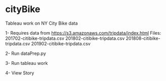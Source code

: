 # cityBike
Tableau work on NY City Bike data

1- Requires data from https://s3.amazonaws.com/tripdata/index.html
Files:
201702-citibike-tripdata.csv
201802-citibike-tripdata.csv
201808-citibike-tripdata.csv
201902-citibike-tripdata.csv

2- Run  dataPrep.py

3- Run tableau work

4- View Story